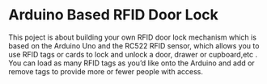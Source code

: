 # Arduino Based RFID Door Lock 
This poject is about building your own RFID door lock mechanism which is based on the Arduino Uno and the RC522 RFID sensor, which allows you to use RFID tags or cards to lock and unlock a door, drawer or cupboard,etc . You can load as many RFID tags as you’d like onto the Arduino and add or remove tags to provide more or fewer people with access.
